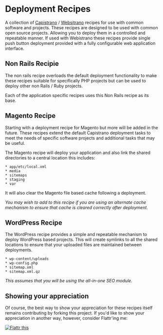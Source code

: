 # Deployment Recipes #

A collection of [Capistrano]() / [Websitrano]() recipes for use with common software and projects. These recipes are designed to be used with common open source projects. Allowing you to deploy them in a controlled and repeatable manner. If used with Webistrano these recipes provide single push button deployment provided with a fully configurable web application interface.

## Non Rails Recipie ##

The non rails recipe overloads the default deployment functionality to make these recipes suitable for specifically PHP projects but can be used to deploy other non Rails / Ruby projects.

Each of the application specific recipes uses this Non Rails recipe as its base.

## Magento Recipe ##

Starting with a deployment recipe for Magento but more will be added in the future. These recipes extend the default Capistrano deployment tasks to meet the needs of specific software projects and additional tasks that may be useful.

The Magento recipe will deploy your application and also link the shared directories to a central location this includes:

    * app/etc/local.xml
    * media
    * sitemaps
    * staging
    * var
    
It will also clear the Magento file based cache following a deployment.

*You may wish to add to this recipe if you are using an alternate cache mechanism to ensure that cache is cleared correctly after deployment.*

## WordPress Recipe ##

The WordPress recipe provides a simple and repeatable mechanism to deploy WordPress based projects. This will create symlinks to all the shared locations to ensure that your uploaded files are maintained between deployments.

    * wp-content/uploads
    * wp-config.php
    * sitemap.xml
    * sitemap.xml.qz
    
*This assumes that you will be using the all-in-one SEO module.*
    
## Showing your appreciation ##

Of course, the best way to show your appreciation for these recipes itself remains
contributing by forking this project.  If you'd like to show your appreciation in
another way, however, consider Flattr'ing me:

[![Flattr this][2]][1]

[1]: http://flattr.com/thing/75871/Capistrano-Webistrano-deployment-recipes-for-Magento-WordPress-and-others
[2]: http://api.flattr.com/button/button-compact-static-100x17.png